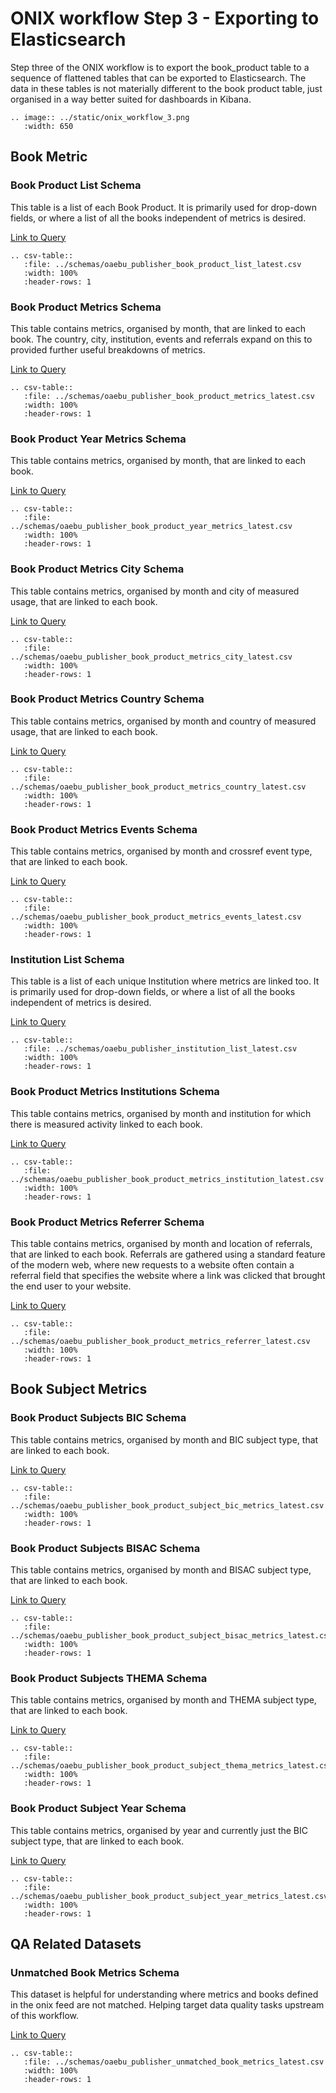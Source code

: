 # ONIX workflow Step 3 - Exporting to Elasticsearch

Step three of the ONIX workflow is to export the book_product table to a sequence of flattened tables that can be exported to Elasticsearch. The data in these tables is not materially different to the book product table, just organised in a way better suited for dashboards in Kibana.

``` eval_rst
.. image:: ../static/onix_workflow_3.png
   :width: 650
```

## Book Metric

### Book Product List Schema

This table is a list of each Book Product. It is primarily used for drop-down fields, or where a list of all the books independent of metrics is desired.

[Link to Query](https://github.com/The-Academic-Observatory/oaebu-workflows/blob/develop/oaebu_workflows/database/sql/export_book_list.sql.jinja2)

``` eval_rst
.. csv-table::
   :file: ../schemas/oaebu_publisher_book_product_list_latest.csv
   :width: 100%
   :header-rows: 1
```

### Book Product Metrics Schema

This table contains metrics, organised by month, that are linked to each book. The country, city, institution, events and referrals expand on this to provided further useful breakdowns of metrics.

[Link to Query](https://github.com/The-Academic-Observatory/oaebu-workflows/blob/develop/oaebu_workflows/database/sql/export_book_metrics.sql.jinja2)

``` eval_rst
.. csv-table::
   :file: ../schemas/oaebu_publisher_book_product_metrics_latest.csv
   :width: 100%
   :header-rows: 1
```

### Book Product Year Metrics Schema

This table contains metrics, organised by month, that are linked to each book.

[Link to Query](https://github.com/The-Academic-Observatory/oaebu-workflows/blob/develop/oaebu_workflows/database/sql/export_book_year_metrics.sql.jinja2)

``` eval_rst
.. csv-table::
   :file: ../schemas/oaebu_publisher_book_product_year_metrics_latest.csv
   :width: 100%
   :header-rows: 1
```

### Book Product Metrics City Schema

This table contains metrics, organised by month and city of measured usage, that are linked to each book.

[Link to Query](https://github.com/The-Academic-Observatory/oaebu-workflows/blob/develop/oaebu_workflows/database/sql/export_book_metrics_city.sql.jinja2)

``` eval_rst
.. csv-table::
   :file: ../schemas/oaebu_publisher_book_product_metrics_city_latest.csv
   :width: 100%
   :header-rows: 1
```

### Book Product Metrics Country Schema

This table contains metrics, organised by month and country of measured usage, that are linked to each book.

[Link to Query](https://github.com/The-Academic-Observatory/oaebu-workflows/blob/develop/oaebu_workflows/database/sql/export_book_metrics_country.sql.jinja2)

``` eval_rst
.. csv-table::
   :file: ../schemas/oaebu_publisher_book_product_metrics_country_latest.csv
   :width: 100%
   :header-rows: 1
```

### Book Product Metrics Events Schema

This table contains metrics, organised by month and crossref event type, that are linked to each book.

[Link to Query](https://github.com/The-Academic-Observatory/oaebu-workflows/blob/develop/oaebu_workflows/database/sql/export_book_metrics_event.sql.jinja2)

``` eval_rst
.. csv-table::
   :file: ../schemas/oaebu_publisher_book_product_metrics_events_latest.csv
   :width: 100%
   :header-rows: 1
```

### Institution List Schema

This table is a list of each unique Institution where metrics are linked too. It is primarily used for drop-down fields, or where a list of all the books independent of metrics is desired.

[Link to Query](https://github.com/The-Academic-Observatory/oaebu-workflows/blob/develop/oaebu_workflows/database/sql/export_book_metrics_institution.sql.jinja2)

``` eval_rst
.. csv-table::
   :file: ../schemas/oaebu_publisher_institution_list_latest.csv
   :width: 100%
   :header-rows: 1
```

### Book Product Metrics Institutions Schema

This table contains metrics, organised by month and institution for which there is measured activity linked to each book.

[Link to Query](https://github.com/The-Academic-Observatory/oaebu-workflows/blob/develop/oaebu_workflows/database/sql/export_institution_list.sql.jinja2)

``` eval_rst
.. csv-table::
   :file: ../schemas/oaebu_publisher_book_product_metrics_institution_latest.csv
   :width: 100%
   :header-rows: 1
```

### Book Product Metrics Referrer Schema

This table contains metrics, organised by month and location of referrals, that are linked to each book. Referrals are gathered using a standard feature of the modern web, where new requests to a website often contain a referral field that specifies the website where a link was clicked that brought the end user to your website.

[Link to Query](https://github.com/The-Academic-Observatory/oaebu-workflows/blob/develop/oaebu_workflows/database/sql/export_book_metrics_referrer.sql.jinja2)

``` eval_rst
.. csv-table::
   :file: ../schemas/oaebu_publisher_book_product_metrics_referrer_latest.csv
   :width: 100%
   :header-rows: 1
```

## Book Subject Metrics

### Book Product Subjects BIC Schema

This table contains metrics, organised by month and BIC subject type, that are linked to each book.

[Link to Query](https://github.com/The-Academic-Observatory/oaebu-workflows/blob/develop/oaebu_workflows/database/sql/export_book_subject_bic_metrics.sql.jinja2)

``` eval_rst
.. csv-table::
   :file: ../schemas/oaebu_publisher_book_product_subject_bic_metrics_latest.csv
   :width: 100%
   :header-rows: 1
```

### Book Product Subjects BISAC Schema

This table contains metrics, organised by month and BISAC subject type, that are linked to each book.

[Link to Query](https://github.com/The-Academic-Observatory/oaebu-workflows/blob/develop/oaebu_workflows/database/sql/export_book_subject_bisac_metrics.sql.jinja2)

``` eval_rst
.. csv-table::
   :file: ../schemas/oaebu_publisher_book_product_subject_bisac_metrics_latest.csv
   :width: 100%
   :header-rows: 1
```

### Book Product Subjects THEMA Schema

This table contains metrics, organised by month and THEMA subject type, that are linked to each book.

[Link to Query](https://github.com/The-Academic-Observatory/oaebu-workflows/blob/develop/oaebu_workflows/database/sql/export_book_subject_thema_metrics.sql.jinja2)

``` eval_rst
.. csv-table::
   :file: ../schemas/oaebu_publisher_book_product_subject_thema_metrics_latest.csv
   :width: 100%
   :header-rows: 1
```

### Book Product Subject Year Schema

This table contains metrics, organised by year and currently just the BIC subject type, that are linked to each book.

[Link to Query](https://github.com/The-Academic-Observatory/oaebu-workflows/blob/develop/oaebu_workflows/database/sql/export_book_subject_year_metrics.sql.jinja2)

``` eval_rst
.. csv-table::
   :file: ../schemas/oaebu_publisher_book_product_subject_year_metrics_latest.csv
   :width: 100%
   :header-rows: 1
```

## QA Related Datasets

### Unmatched Book Metrics Schema

This dataset is helpful for understanding where metrics and books defined in the onix feed are not matched. Helping target data quality tasks upstream of this workflow.

[Link to Query](https://github.com/The-Academic-Observatory/oaebu-workflows/blob/develop/oaebu_workflows/database/sql/export_unmatched_metrics.sql.jinja2)

``` eval_rst
.. csv-table::
   :file: ../schemas/oaebu_publisher_unmatched_book_metrics_latest.csv
   :width: 100%
   :header-rows: 1
```
